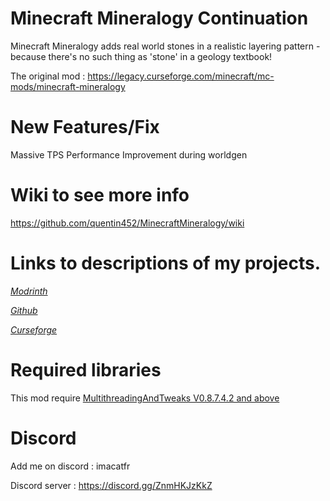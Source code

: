 # Minecraft Mineralogy Continuation

Minecraft Mineralogy adds real world stones in a realistic layering pattern - because there's no such thing as 'stone' in a geology textbook!

The original mod : https://legacy.curseforge.com/minecraft/mc-mods/minecraft-mineralogy

# New Features/Fix

Massive TPS Performance Improvement during worldgen

# Wiki to see more info

https://github.com/quentin452/MinecraftMineralogy/wiki

# Links to descriptions of my projects.

[*Modrinth*](https://modrinth.com/mod/mineralogy-continuation)

[*Github*](https://github.com/quentin452/MinecraftMineralogy)

[*Curseforge*](https://legacy.curseforge.com/minecraft/mc-mods/mineralogy-continuation)

# Required libraries

This mod require [MultithreadingAndTweaks V0.8.7.4.2 and above](https://github.com/quentin452/OptimizationsAndTweaks/releases) 

# Discord

Add me on discord : imacatfr

Discord server : https://discord.gg/ZnmHKJzKkZ
